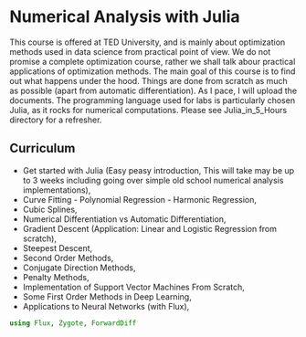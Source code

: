 # Numerical Analysis with Julia
This course is offered at TED University, and is mainly about optimization methods used in data science from practical point of view. We do not promise a complete optimization course, rather we shall talk abour practical applications of optimization methods. The main goal of this course is to find out what happens under the hood. Things are done from scratch as much as possible (apart from automatic differentiation). As I pace, I will upload the documents. 
The programming language used for labs is particularly chosen Julia, as it rocks for numerical computations. Please see Julia_in_5_Hours directory for a refresher.  

## Curriculum
- Get started with Julia (Easy peasy introduction, This will take may be up to 3 weeks including going over simple old school numerical analysis implementations),
- Curve Fitting - Polynomial Regression - Harmonic Regression,
- Cubic Splines,
- Numerical Differentiation vs Automatic Differentiation,
- Gradient Descent (Application: Linear and Logistic Regression from scratch),
- Steepest Descent,
- Second Order Methods,
- Conjugate Direction Methods,
- Penalty Methods,
- Implementation of Support Vector Machines From Scratch,
- Some First Order Methods in Deep Learning,
- Applications to Neural Networks (with Flux),

````julia
using Flux, Zygote, ForwardDiff
````
